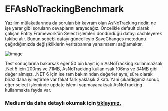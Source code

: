 # EFAsNoTrackingBenchmark
Yazılım mülakatlarında da sorulan bir kavram olan AsNoTracking nedir, ne işe yarar gibi soruların cevaplarını arayacağız.
Öncelikle default olarak çalışan Entity Framework’ün Select işlemleri döndürdüğü datayı cachleyerek takibe alır. Bunun sebebi datayı güncelleyip SaveChanges metodunu çağırdığımızda değişikliklerin veritabanına yansımasını sağlamaktır. 

![image](https://miro.medium.com/max/700/1*cIoAxomg49yh4wVH2UDalQ.png)

Test sonuçlarına bakarsak eğer 50 bin kayıt için AsNoTracking kullanmazsak .Net 5 için 200ms ve 71MB, AsNoTracking kullanırsak 106ms ve 34MB gibi değer almışız. .NET 6 için ise ram bakımından değerler aynı, süre olarak biraz daha iyileştirme var fakat fark yaklaşık 2 katı. Yani çıkardığımız sonuç eğer select işleminde update işlemi yapmayacaksak AsNoTracking kullanmakta fayda var.

### Medium'da daha detaylı okumak için [tıklayınız.](https://medium.com/@nihatclk/ef-asnotracking-kullan%C4%B1m%C4%B1-ea4c4d959e24)
